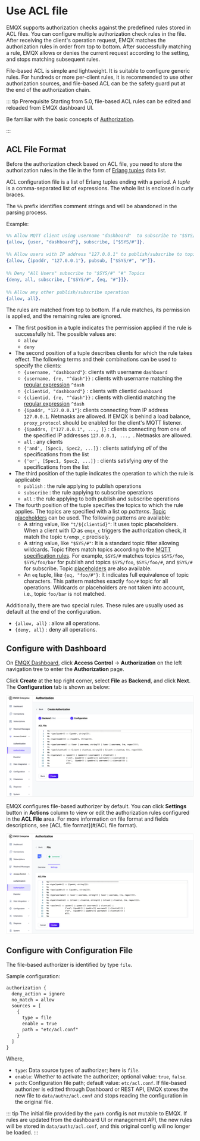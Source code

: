 # Use ACL file

EMQX supports authorization checks against the predefined rules stored in ACL files. You can configure multiple authorization check rules in the file. After receiving the client's operation request, EMQX matches the authorization rules in order from top to bottom. After successfully matching a rule, EMQX allows or denies the current request according to the setting, and stops matching subsequent rules. 

File-based ACL is simple and lightweight. It is suitable to configure generic rules. For hundreds or more per-client rules, it is recommended to use other authorization sources, and file-based ACL can be the safety guard put at the end of the authorization chain. 

::: tip Prerequisite
Starting from 5.0, file-based ACL rules can be edited and reloaded from EMQX dashboard UI.

Be familiar with the basic concepts of [Authorization](./authz.md).

:::

## ACL File Format

Before the authorization check based on ACL file, you need to store the authorization rules in the file in the form of [Erlang tuples](https://www.erlang.org/doc/reference_manual/data_types.html#tuple) data list.

ACL configuration file is a list of Erlang tuples ending with a period. A _tuple_ is a comma-separated list of expressions. The whole list is enclosed in curly braces.

The `%%` prefix identifies comment strings and will be abandoned in the parsing process.

Example:

```erlang
%% Allow MQTT client using username "dashboard"  to subscribe to "$SYS/#" topics
{allow, {user, "dashboard"}, subscribe, ["$SYS/#"]}.

%% Allow users with IP address "127.0.0.1" to publish/subscribe to topics "$SYS/#", "#"
{allow, {ipaddr, "127.0.0.1"}, pubsub, ["$SYS/#", "#"]}.

%% Deny "All Users" subscribe to "$SYS/#" "#" Topics
{deny, all, subscribe, ["$SYS/#", {eq, "#"}]}.

%% Allow any other publish/subscribe operation
{allow, all}.
```

The rules are matched from top to bottom. If a rule matches, its permission is applied, and the remaining rules are ignored.

- The first position in a tuple indicates the permission applied if the rule is successfully hit. The possible values are:
  * `allow`
  * `deny`
- The second position of a tuple describes clients for which the rule takes effect. The following terms and their combinations can be used to specify the clients:
  * `{username, "dashboard"}`: clients with username `dashboard`
  * `{username, {re, "^dash"}}` : clients with username matching the [regular expression](https://www.erlang.org/doc/man/re.html#regexp_syntax) `^dash`
  * `{clientid, "dashboard"}` : clients with clientid `dashboard`
  * `{clientid, {re, "^dash"}}` : clients with clientid matching the [regular expression](https://www.erlang.org/doc/man/re.html#regexp_syntax) `^dash`
  * `{ipaddr, "127.0.0.1"}`: clients connecting from IP address `127.0.0.1`. Netmasks are allowed. If EMQX is behind a load balance, `proxy_protocol` should be enabled for the client's MQTT listener. 
  * `{ipaddrs, ["127.0.0.1", ..., ]}` : clients connecting from one of the specified IP addresses `127.0.0.1, ..., `. Netmasks are allowed.
  * `all` : any clients
  * `{'and', [Spec1, Spec2, ...]}` : clients satisfying _all_ of the specifications from the list
  * `{'or', [Spec1, Spec2, ...]}` : clients satisfying _any_ of the specifications from the list
- The third position of the tuple indicates the operation to which the rule is applicable
  * `publish` : the rule applying to publish operations
  * `subscribe` : the rule applying to subscribe operations
  * `all` : the rule applying to both publish and subscribe operations
- The fourth position of the tuple specifies the topics to which the rule applies. The topics are specified with a list op _patterns_. [Topic placeholders](./authz.md#topic-placeholders) can be used. The following patterns are available:
  * A string value, like `"t/${clientid}"`: It uses topic placeholders. When a client with ID as `emqx_c` triggers the authorization check, it match the topic `t/emqx_c`  precisely. 
  * A string value, like `"$SYS/#"`: It is a standard topic filter allowing wildcards. Topic filters match topics according to the [MQTT specification rules](http://docs.oasis-open.org/mqtt/mqtt/v3.1.1/errata01/os/mqtt-v3.1.1-errata01-os-complete.html#_Toc442180920). For example, `$SYS/#` matches topics `$SYS/foo`, `$SYS/foo/bar` for publish and topics `$SYS/foo`, `$SYS/foo/#`, and `$SYS/#` for subscribe. Topic [placeholders](./authz.md#topic-placeholders) are also available.
  * An `eq` tuple, like `{eq, "foo/#"}`: It indicates full equivalence of topic characters. This pattern matches exactly `foo/#` topic for all operations. Wildcards or placeholders are not taken into account, i.e., topic `foo/bar` is not matched.

Additionally, there are two special rules. These rules are usually used as default at the end of the configuration.
- `{allow, all}` : allow all operations.
- `{deny, all}` : deny all operations.

## Configure with Dashboard

On [EMQX Dashboard](http://127.0.0.1:18083/#/authentication), click **Access Control** -> **Authorization** on the left navigation tree to enter the **Authorization** page. 

Click **Create** at the top right corner, select **File** as **Backend**, and click **Next**. The **Configuration** tab is shown as below:

![authz-file_ee](./assets/authz-file_ee.png)

EMQX configures file-based authorizer by default. You can click **Settings** button in **Actions** column to view or edit the authorization rules configured in the **ACL File** area. For more information on file format and fields descriptions, see [ACL file format](#/ACL file format).

![dashboard-edit-ACL-file_ee](./assets/dashboard-edit-ACL-file_ee.png)

## Configure with Configuration File

The file-based authorizer is identified by type `file`.

Sample configuration:

```
authorization {
  deny_action = ignore
  no_match = allow
  sources = [
    {
      type = file
      enable = true
      path = "etc/acl.conf"
    }
  ]
}
```

Where,

- `type`: Data source types of authorizer; here is `file`.
- `enable`: Whether to activate the authorizer; optional value: `true`, `false`.
- `path`: Configuration file path; default value: `etc/acl.conf`. If file-based authorizer is editted through Dashboard or REST API, EMQX stores the new file to `data/authz/acl.conf` and stops reading the configuration in the original file.

<!--For detailed parameter list, see [authz-file](../../configuration/configuration-manual.md#authz-file). Need to update the link later-->

::: tip
The initial file provided by the `path` config is not mutable to EMQX.
If rules are updated from the dashboard UI or management API, the new rules
will be stored in `data/authz/acl.conf`, and this original config will no longer be loaded.
::: <!--This note is not in the Chinese file anymore, remove?-->

